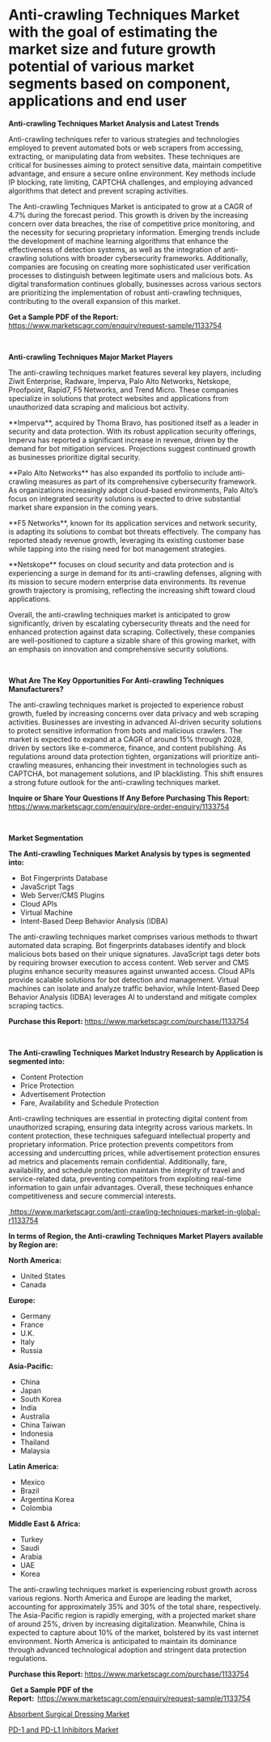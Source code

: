 <p><h1>Anti-crawling Techniques Market with the goal of estimating the market size and future growth potential of various market segments based on component, applications and end user</h1></p><p><strong>Anti-crawling Techniques Market Analysis and Latest Trends</strong></p>
<p><p>Anti-crawling techniques refer to various strategies and technologies employed to prevent automated bots or web scrapers from accessing, extracting, or manipulating data from websites. These techniques are critical for businesses aiming to protect sensitive data, maintain competitive advantage, and ensure a secure online environment. Key methods include IP blocking, rate limiting, CAPTCHA challenges, and employing advanced algorithms that detect and prevent scraping activities.</p><p>The Anti-crawling Techniques Market is anticipated to grow at a CAGR of 4.7% during the forecast period. This growth is driven by the increasing concern over data breaches, the rise of competitive price monitoring, and the necessity for securing proprietary information. Emerging trends include the development of machine learning algorithms that enhance the effectiveness of detection systems, as well as the integration of anti-crawling solutions with broader cybersecurity frameworks. Additionally, companies are focusing on creating more sophisticated user verification processes to distinguish between legitimate users and malicious bots. As digital transformation continues globally, businesses across various sectors are prioritizing the implementation of robust anti-crawling techniques, contributing to the overall expansion of this market.</p></p>
<p><strong>Get a Sample PDF of the Report:&nbsp;</strong> <a href="https://www.marketscagr.com/enquiry/request-sample/1133754?utm_campaign=2095&utm_medium=2&utm_source=Github&utm_content=ia&utm_term=25032025&utm_id=anti-crawling-techniques">https://www.marketscagr.com/enquiry/request-sample/1133754</a></p>
<p>&nbsp;</p>
<p><strong>Anti-crawling Techniques Major Market Players</strong></p>
<p><p>The anti-crawling techniques market features several key players, including Ziwit Enterprise, Radware, Imperva, Palo Alto Networks, Netskope, Proofpoint, Rapid7, F5 Networks, and Trend Micro. These companies specialize in solutions that protect websites and applications from unauthorized data scraping and malicious bot activity.</p><p>**Imperva**, acquired by Thoma Bravo, has positioned itself as a leader in security and data protection. With its robust application security offerings, Imperva has reported a significant increase in revenue, driven by the demand for bot mitigation services. Projections suggest continued growth as businesses prioritize digital security.</p><p>**Palo Alto Networks** has also expanded its portfolio to include anti-crawling measures as part of its comprehensive cybersecurity framework. As organizations increasingly adopt cloud-based environments, Palo Alto’s focus on integrated security solutions is expected to drive substantial market share expansion in the coming years.</p><p>**F5 Networks**, known for its application services and network security, is adapting its solutions to combat bot threats effectively. The company has reported steady revenue growth, leveraging its existing customer base while tapping into the rising need for bot management strategies.</p><p>**Netskope** focuses on cloud security and data protection and is experiencing a surge in demand for its anti-crawling defenses, aligning with its mission to secure modern enterprise data environments. Its revenue growth trajectory is promising, reflecting the increasing shift toward cloud applications.</p><p>Overall, the anti-crawling techniques market is anticipated to grow significantly, driven by escalating cybersecurity threats and the need for enhanced protection against data scraping. Collectively, these companies are well-positioned to capture a sizable share of this growing market, with an emphasis on innovation and comprehensive security solutions.</p></p>
<p>&nbsp;</p>
<p><strong>What Are The Key Opportunities For Anti-crawling Techniques Manufacturers?</strong></p>
<p><p>The anti-crawling techniques market is projected to experience robust growth, fueled by increasing concerns over data privacy and web scraping activities. Businesses are investing in advanced AI-driven security solutions to protect sensitive information from bots and malicious crawlers. The market is expected to expand at a CAGR of around 15% through 2028, driven by sectors like e-commerce, finance, and content publishing. As regulations around data protection tighten, organizations will prioritize anti-crawling measures, enhancing their investment in technologies such as CAPTCHA, bot management solutions, and IP blacklisting. This shift ensures a strong future outlook for the anti-crawling techniques market.</p></p>
<p><strong>Inquire or Share Your Questions If Any Before Purchasing This Report:</strong> <a href="https://www.marketscagr.com/enquiry/pre-order-enquiry/1133754?utm_campaign=2095&utm_medium=2&utm_source=Github&utm_content=ia&utm_term=25032025&utm_id=anti-crawling-techniques">https://www.marketscagr.com/enquiry/pre-order-enquiry/1133754</a></p>
<p>&nbsp;</p>
<p><strong>Market Segmentation</strong></p>
<p><strong>The Anti-crawling Techniques Market Analysis by types is segmented into:</strong></p>
<p><ul><li>Bot Fingerprints Database</li><li>JavaScript Tags</li><li>Web Server/CMS Plugins</li><li>Cloud APIs</li><li>Virtual Machine</li><li>Intent-Based Deep Behavior Analysis (IDBA)</li></ul></p>
<p><p>The anti-crawling techniques market comprises various methods to thwart automated data scraping. Bot fingerprints databases identify and block malicious bots based on their unique signatures. JavaScript tags deter bots by requiring browser execution to access content. Web server and CMS plugins enhance security measures against unwanted access. Cloud APIs provide scalable solutions for bot detection and management. Virtual machines can isolate and analyze traffic behavior, while Intent-Based Deep Behavior Analysis (IDBA) leverages AI to understand and mitigate complex scraping tactics.</p></p>
<p><strong>Purchase this Report:&nbsp;</strong><a href="https://www.marketscagr.com/purchase/1133754?utm_campaign=2095&utm_medium=2&utm_source=Github&utm_content=ia&utm_term=25032025&utm_id=anti-crawling-techniques">https://www.marketscagr.com/purchase/1133754</a></p>
<p>&nbsp;</p>
<p><strong>The Anti-crawling Techniques Market Industry Research by Application is segmented into:</strong></p>
<p><ul><li>Content Protection</li><li>Price Protection</li><li>Advertisement Protection</li><li>Fare, Availability and Schedule Protection</li></ul></p>
<p><p>Anti-crawling techniques are essential in protecting digital content from unauthorized scraping, ensuring data integrity across various markets. In content protection, these techniques safeguard intellectual property and proprietary information. Price protection prevents competitors from accessing and undercutting prices, while advertisement protection ensures ad metrics and placements remain confidential. Additionally, fare, availability, and schedule protection maintain the integrity of travel and service-related data, preventing competitors from exploiting real-time information to gain unfair advantages. Overall, these techniques enhance competitiveness and secure commercial interests.</p></p>
<p><a href="https://www.marketscagr.com/anti-crawling-techniques-market-in-global-r1133754?utm_campaign=2095&utm_medium=2&utm_source=Github&utm_content=ia&utm_term=25032025&utm_id=anti-crawling-techniques">&nbsp;https://www.marketscagr.com/anti-crawling-techniques-market-in-global-r1133754</a></p>
<p><strong>In terms of Region, the Anti-crawling Techniques Market Players available by Region are:</strong></p>
<p>
    <p> <strong> North America: </strong>
        <ul>
            <li>United States</li>
            <li>Canada</li>
        </ul>
        </p> 
    <p> <strong> Europe: </strong>
        <ul>
            <li>Germany</li>
            <li>France</li>
            <li>U.K.</li>
            <li>Italy</li>
            <li>Russia</li>
        </ul>
        </p> 
    <p> <strong> Asia-Pacific: </strong>
        <ul>
            <li>China</li>
            <li>Japan</li>
            <li>South Korea</li>
            <li>India</li>
            <li>Australia</li>
            <li>China Taiwan</li>
            <li>Indonesia</li>
            <li>Thailand</li>
            <li>Malaysia</li>
        </ul>
        </p> 
    <p> <strong> Latin America: </strong>
        <ul>
            <li>Mexico</li>
            <li>Brazil</li>
            <li>Argentina Korea</li>
            <li>Colombia</li>
        </ul>
        </p> 
    <p> <strong> Middle East & Africa: </strong>
        <ul>
            <li>Turkey</li>
            <li>Saudi</li>
            <li>Arabia</li>
            <li>UAE</li>
            <li>Korea</li>
        </ul>
    </p>
    </p>
<p><p>The anti-crawling techniques market is experiencing robust growth across various regions. North America and Europe are leading the market, accounting for approximately 35% and 30% of the total share, respectively. The Asia-Pacific region is rapidly emerging, with a projected market share of around 25%, driven by increasing digitalization. Meanwhile, China is expected to capture about 10% of the market, bolstered by its vast internet environment. North America is anticipated to maintain its dominance through advanced technological adoption and stringent data protection regulations.</p></p>
<p><strong>Purchase this Report: </strong><a href="https://www.marketscagr.com/purchase/1133754?utm_campaign=2095&utm_medium=2&utm_source=Github&utm_content=ia&utm_term=25032025&utm_id=anti-crawling-techniques">https://www.marketscagr.com/purchase/1133754</a></p>
<p>&nbsp;<strong>Get a Sample PDF of the Report:&nbsp;&nbsp;</strong><a href="https://www.marketscagr.com/enquiry/request-sample/1133754?utm_campaign=2095&utm_medium=2&utm_source=Github&utm_content=ia&utm_term=25032025&utm_id=anti-crawling-techniques">https://www.marketscagr.com/enquiry/request-sample/1133754</a></p>
<p><strong></strong></p>
<p><p><a href="https://github.com/gulaimolin/Market-Research-Report-List-7/blob/main/absorbent-surgical-dressing-market.md?utm_campaign=2095&utm_medium=2&utm_source=Github&utm_content=ia&utm_term=25032025&utm_id=anti-crawling-techniques">Absorbent Surgical Dressing Market</a></p><p><a href="https://github.com/mauripalmi/Market-Research-Report-List-6/blob/main/pd-1-and-pd-l1-inhibitors-market.md?utm_campaign=2095&utm_medium=2&utm_source=Github&utm_content=ia&utm_term=25032025&utm_id=anti-crawling-techniques">PD-1 and PD-L1 Inhibitors Market</a></p></p>